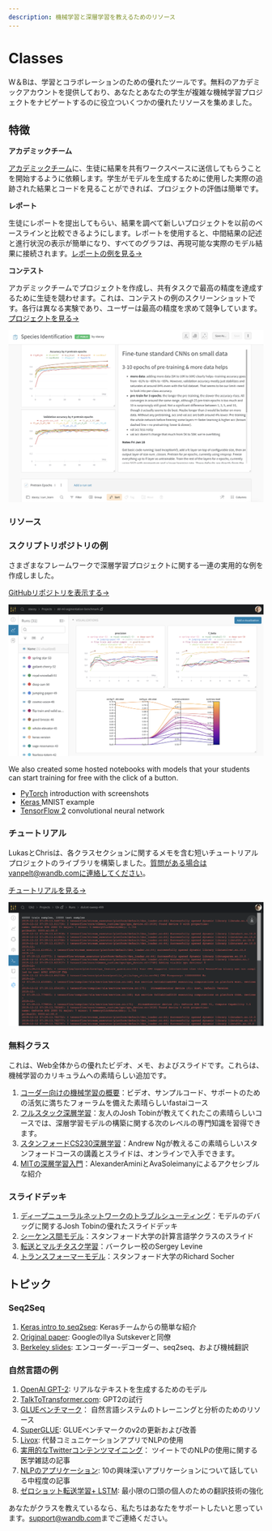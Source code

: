 ```yaml
---
description: 機械学習と深層学習を教えるためのリソース
---
```


# Classes

W＆Bは、学習とコラボレーションのための優れたツールです。無料のアカデミックアカウントを提供しており、あなたとあなたの学生が複雑な機械学習プロジェクトをナビゲートするのに役立ついくつかの優れたリソースを集めました。

##  特徴

**アカデミックチーム**

[アカデミックチーム](https://www.wandb.com/academic)に、生徒に結果を共有ワークスペースに送信してもらうことを開始するように依頼します。学生がモデルを生成するために使用した実際の追跡された結果とコードを見ることができれば、プロジェクトの評価は簡単です。

**レポート**

生徒にレポートを提出してもらい、結果を調べて新しいプロジェクトを以前のベースラインと比較できるようにします。レポートを使用すると、中間結果の記述と進行状況の表示が簡単になり、すべてのグラフは、再現可能な実際のモデル結果に接続されます。[レポートの例を見る→](%20https://wandb.ai/stacey/keras_finetune/reports/Curriculum-Learning-in-Nature--Vmlldzo1MjcxNw)

**コンテスト**

アカデミックチームでプロジェクトを作成し、共有タスクで最高の精度を達成するために生徒を競わせます。これは、コンテストの例のスクリーンショットです。各行は異なる実験であり、ユーザーは最高の精度を求めて競争しています。[プロジェクトを見る→](https://wandb.ai/wandb/feb8-emotion)

![](../../.gitbook/assets/image%20%2857%29%20%284%29%20%285%29%20%283%29%20%286%29.png)

### リソース

###  スクリプトリポジトリの例

さまざまなフレームワークで深層学習プロジェクトに関する一連の実用的な例を作成しました。

   [GitHubリポジトリを表示する→ ](https://github.com/wandb/examples)

![](../../.gitbook/assets/image%20%2848%29%20%282%29%20%283%29%20%284%29%20%282%29%20%284%29.png)

We also created some hosted notebooks with models that your students can start training for free with the click of a button.

* [PyTorch](http://bit.ly/wandb-pytorch-intro) introduction with screenshots
* [Keras ](http://bit.ly/wandb-keras-colab)MNIST example
* [TensorFlow 2](http://bit.ly/wandb-tf-colab) convolutional neural network

###  **チュートリアル**

LukasとChrisは、各クラスセクションに関するメモを含む短いチュートリアルプロジェクトのライブラリを構築しました。質問がある場合はvanpelt@wandb.comに連絡してください。

 [チュートリアルを見る→](https://www.wandb.com/tutorials)

![](../../.gitbook/assets/image%20%2876%29%20%283%29%20%284%29%20%286%29%20%283%29%20%281%29%20%287%29.png)

### 無料クラス

これは、Web全体からの優れたビデオ、メモ、およびスライドです。これらは、機械学習のカリキュラムへの素晴らしい追加です。

1. [コーダー向けの機械学習の概要](https://course18.fast.ai/ml)：ビデオ、サンプルコード、サポートのための活気に満ちたフォーラムを備えた素晴らしいfastaiコース
2.  [フルスタック深層学習](https://fullstackdeeplearning.com/march2019)：友人のJosh Tobinが教えてくれたこの素晴らしいコースでは、深層学習モデルの構築に関する次のレベルの専門知識を習得できます。
3.  [スタンフォードCS230深層学習](https://cs230.stanford.edu/)：Andrew Ngが教えるこの素晴らしいスタンフォードコースの講義とスライドは、オンラインで入手できます。
4. [MITの深層学習入門](http://introtodeeplearning.com/)：AlexanderAminiとAvaSoleimanyによるアクセシブルな紹介

### スライドデッキ

1.  [ディープニューラルネットワークのトラブルシューティング](http://josh-tobin.com/troubleshooting-deep-neural-networks.html)：モデルのデバッグに関するJosh Tobinの優れたスライドデッキ
2.  [シーケンス間モデル](https://nlp.stanford.edu/~johnhew/public/14-seq2seq.pdf)：スタンフォード大学の計算言語学クラスのスライド
3. [ 転送とマルチタスク学習](http://rail.eecs.berkeley.edu/deeprlcourse-fa17/f17docs/lecture_15_multi_task_learning.pdf)：バークレー校のSergey Levine
4.  [トランスフォーマーモデル](https://web.stanford.edu/class/archive/cs/cs224n/cs224n.1184/lectures/lecture12.pdf)：スタンフォード大学のRichard Socher

## トピック

### Seq2Seq

1. [Keras intro to seq2seq](https://blog.keras.io/a-ten-minute-introduction-to-sequence-to-sequence-learning-in-keras.html): Kerasチームからの簡単な紹介
2. [Original paper](https://papers.nips.cc/paper/5346-sequence-to-sequence-learning-with-neural-networks.pdf): GoogleのIlya Sutskeverと同僚
3. [Berkeley slides](https://courses.d2l.ai/berkeley-stat-157/units/seq2seq.html): エンコーダー-デコーダー、seq2seq、および機械翻訳

###  自然言語の例

1. [OpenAI GPT-2](https://openai.com/blog/better-language-models/): リアルなテキストを生成するためのモデル
2. [TalkToTransformer.com](https://talktotransformer.com):  GPT2の試行
3. [GLUEベンチマーク](https://gluebenchmark.com/)： 自然言語システムのトレーニングと分析のためのリソース
4. [SuperGLUE](https://super.gluebenchmark.com/):  GLUEベンチマークのv2の更新および改善
5. [Livox](http://impact-transfer.org/zero/livox/):  代替コミュニケーションアプリでNLPの使用
6. [実用的なTwitterコンテンツマイニング](https://www.ncbi.nlm.nih.gov/pmc/articles/PMC3694275/)： ツイートでのNLPの使用に関する医学雑誌の記事
7.  [NLPのアプリケーション](https://medium.com/@datamonsters/artificial-neural-networks-in-natural-language-processing-bcf62aa9151a): 10の興味深いアプリケーションについて話している中程度の記事
8.  [ゼロショット転送学習+ LSTM](https://www.media.mit.edu/publications/zero-shot-transfer-learning-to-enhance-communication-for-minimally-verbal-individuals-with-autism-using-naturalistic-data/): 最小限の口頭の個人のための翻訳技術の強化

あなたがクラスを教えているなら、私たちはあなたをサポートしたいと思っています。[support@wandb.com](mailto:support@wandb.com)までご連絡ください。


